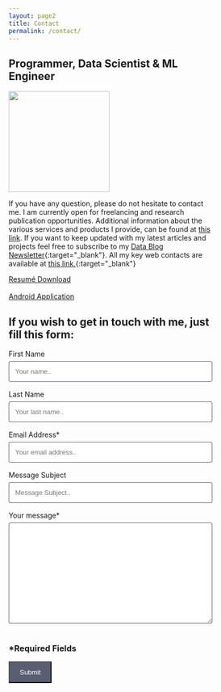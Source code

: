 ```yaml
---
layout: page2
title: Contact
permalink: /contact/
---
```


## Programmer, Data Scientist & ML Engineer

<img src="https://avatars1.githubusercontent.com/u/40637715?s=460&v=4" width="200">

If you have any question, please do not hesitate to contact me. I am currently open for freelancing and research publication opportunities. Additional information about the various services and products I provide, can be found at [this link](/services/). If you want to keep updated with my latest articles and projects feel free to subscribe to my [Data Blog Newsletter](https://pierpaolo28.substack.com/){:target="_blank"}. All my key web contacts are available at [this link.](https://linktr.ee/pierpaolo28){:target="_blank"}


<!-- <script src="https://platform.linkedin.com/badges/js/profile.js" async defer type="text/javascript"></script>

<div class="badge-base LI-profile-badge" data-locale="en_US" data-size="medium" data-theme="dark" data-type="HORIZONTAL" data-vanity="pierpaolo28" data-version="v1"><a class="badge-base__link LI-simple-link" href="https://uk.linkedin.com/in/pierpaolo28?trk=profile-badge">Pier Paolo Ippolito</a></div>
<p></p>-->

<a href="\assets\dist\Pier_Paolo_Ippolito_CV.pdf" class="btn">Resumé Download</a>
<br>
<br>
<a href="\assets\dist\pierpaolo.apk" class="btn">Android Application</a>

<style>
  * {box-sizing: border-box;}

  input[type=text], select, textarea {
    width: 100%;
    padding: 12px;
    border: 1px solid rgba(52, 56, 81, 0.8);
    border-radius: 4px;
    box-sizing: border-box;
    margin-top: 6px;
    margin-bottom: 16px;
    resize: vertical;
  }

  input[type=submit] {
    background-color: rgba(52, 56, 81, 0.8);
    color: white;
    padding: 12px 20px;
    <!-- border: 3px #fff solid; -->
    border-radius: 4px;
    cursor: pointer;
  }

  input[type=submit]:hover {
    background-color: #313237;
  }

  .form {
    border-radius: 5px;
    <!-- background-color: #fff; -->
    padding: 20px;
  }
  </style>

<meta name="referrer" content="unsafe-url">
<div class="form">
  <h2 class="sm-heading">If you wish to get in touch with me, just fill this form:</h2>
  <form action="http://formspree.io/pierpaoloippolito28@gmail.com" method="POST">
    <label for="fname">First Name</label>
    <input type="text" id="fname" name="First Name" placeholder="Your name..">
    <label for="lname">Last Name</label>
    <input type="text" id="lname" name="Last Name" placeholder="Your last name..">
    <label for="em">Email Address*</label>
    <input type="text" id="em" name="Email" placeholder="Your email address.." required>
    <label for="sbg">Message Subject</label>
    <input type="text" id="sbg" name="Subject" placeholder="Message Subject..">
    <label for="msg">Your message*</label>
    <textarea name="Message" style="height:200px" required></textarea>
    <h3 class="sm-heading">*Required Fields</h3>
    <input type="submit" value="Submit">
  </form>
</div>

<script data-name="BMC-Widget" src="https://cdnjs.buymeacoffee.com/1.0.0/widget.prod.min.js" data-id="pierpaolo" data-description="Support me on Buy me a coffee!" data-message="Thank you for visiting. If you want, you can now buy me a coffee!" data-color="#FFDD00" data-position="Right" data-x_margin="18" data-y_margin="18"></script>
